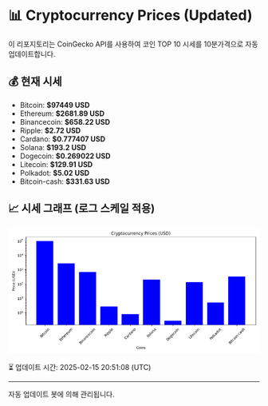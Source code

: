 
# 📊 Cryptocurrency Prices (Updated)

이 리포지토리는 CoinGecko API를 사용하여 코인 TOP 10 시세를 10분가격으로 자동 업데이트합니다.

## 💰 현재 시세
- Bitcoin: **$97449 USD**
- Ethereum: **$2681.89 USD**
- Binancecoin: **$658.22 USD**
- Ripple: **$2.72 USD**
- Cardano: **$0.777407 USD**
- Solana: **$193.2 USD**
- Dogecoin: **$0.269022 USD**
- Litecoin: **$129.91 USD**
- Polkadot: **$5.02 USD**
- Bitcoin-cash: **$331.63 USD**

## 📈 시세 그래프 (로그 스케일 적용)
![Crypto Prices](crypto_prices.png)

⏳ 업데이트 시간: 2025-02-15 20:51:08 (UTC)

---
자동 업데이트 봇에 의해 관리됩니다.
